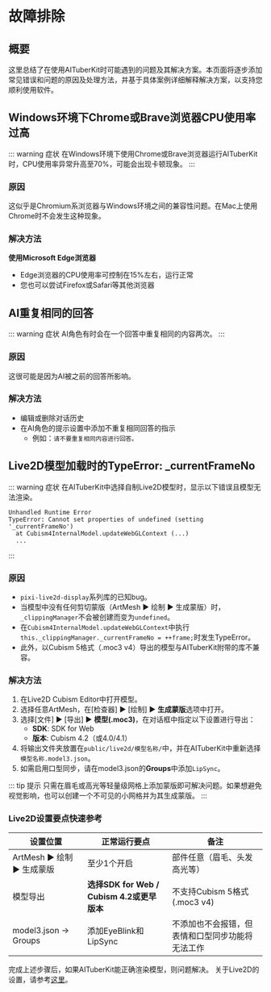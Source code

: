 # 故障排除

## 概要

这里总结了在使用AITuberKit时可能遇到的问题及其解决方案。本页面将逐步添加常见错误和问题的原因及处理方法，并基于具体案例详细解释解决方案，以支持您顺利使用软件。

## Windows环境下Chrome或Brave浏览器CPU使用率过高

::: warning 症状
在Windows环境下使用Chrome或Brave浏览器运行AITuberKit时，CPU使用率异常升高至70%，可能会出现卡顿现象。
:::

### 原因

这似乎是Chromium系浏览器与Windows环境之间的兼容性问题。在Mac上使用Chrome时不会发生这种现象。

### 解决方法

**使用Microsoft Edge浏览器**
- Edge浏览器的CPU使用率可控制在15%左右，运行正常
- 您也可以尝试Firefox或Safari等其他浏览器

## AI重复相同的回答

::: warning 症状
AI角色有时会在一个回答中重复相同的内容两次。
:::

### 原因

这很可能是因为AI被之前的回答所影响。

### 解决方法

- 编辑或删除对话历史
- 在AI角色的提示设置中添加不重复相同回答的指示
  - 例如：`请不要重复相同内容进行回答。`

## Live2D模型加载时的TypeError: \_currentFrameNo

::: warning 症状
在AITuberKit中选择自制Live2D模型时，显示以下错误且模型无法渲染。

```text
Unhandled Runtime Error
TypeError: Cannot set properties of undefined (setting '_currentFrameNo')
  at Cubism4InternalModel.updateWebGLContext (...)
  ...
```

:::

### 原因

- `pixi-live2d-display`系列库的已知bug。
- 当模型中没有任何剪切蒙版（ArtMesh ▶ 绘制 ▶ 生成蒙版）时，`_clippingManager`不会被创建而变为`undefined`。
- 在`Cubism4InternalModel.updateWebGLContext`中执行`this._clippingManager._currentFrameNo = ++frame;`时发生TypeError。
- 此外，以Cubism 5格式（.moc3 v4）导出的模型与AITuberKit附带的库不兼容。

### 解决方法

1. 在Live2D Cubism Editor中打开模型。
2. 选择任意ArtMesh，在[检查器] ▶ [绘制] ▶ **生成蒙版**选项中打开。
3. 选择[文件] ▶ [导出] ▶ **模型(.moc3)**，在对话框中指定以下设置进行导出：
   - **SDK**: SDK for Web
   - **版本**: Cubism 4.2（或4.0/4.1）
4. 将输出文件夹放置在`public/live2d/模型名称/`中，并在AITuberKit中重新选择`模型名称.model3.json`。
5. 如需启用口型同步，请在model3.json的**Groups**中添加`LipSync`。

::: tip 提示
只需在眉毛或高光等轻量级网格上添加蒙版即可解决问题。如果想避免视觉影响，也可以创建一个不可见的小网格并为其生成蒙版。
:::

### Live2D设置要点快速参考

| 设置位置                    | 正常运行要点                               | 备注                                             |
| --------------------------- | ------------------------------------------ | ------------------------------------------------ |
| ArtMesh ▶ 绘制 ▶ 生成蒙版 | 至少1个开启                                | 部件任意（眉毛、头发高光等）                     |
| 模型导出                    | **选择SDK for Web / Cubism 4.2或更早版本** | 不支持Cubism 5格式(.moc3 v4)                     |
| model3.json → Groups        | 添加EyeBlink和LipSync                      | 不添加也不会报错，但表情和口型同步功能将无法工作 |

完成上述步骤后，如果AITuberKit能正确渲染模型，则问题解决。
关于Live2D的设置，请参考[这里](character/live2d.md)。
